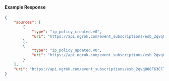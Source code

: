 <!-- Code generated for API Clients. DO NOT EDIT. -->

#### Example Response

```json
{
	"sources": [
		{
			"type": "ip_policy_created.v0",
			"uri": "https://api.ngrok.com/event_subscriptions/esb_2qvq0O8F63CF794LrPQNyN999h8/sources/ip_policy_created.v0"
		},
		{
			"type": "ip_policy_updated.v0",
			"uri": "https://api.ngrok.com/event_subscriptions/esb_2qvq0O8F63CF794LrPQNyN999h8/sources/ip_policy_updated.v0"
		}
	],
	"uri": "https://api.ngrok.com/event_subscriptions/esb_2qvq0O8F63CF794LrPQNyN999h8/sources"
}
```
